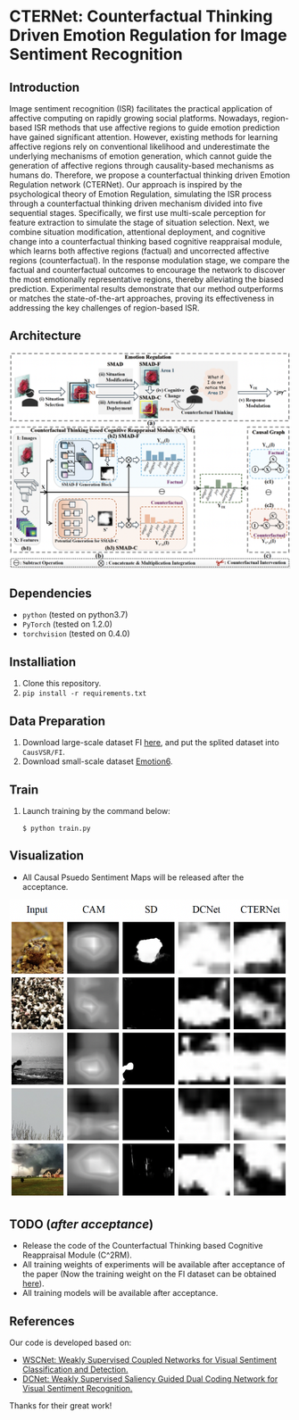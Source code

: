 # CTERNet: Counterfactual Thinking Driven Emotion Regulation for Image Sentiment Recognition
## Introduction
Image sentiment recognition (ISR) facilitates the practical application of affective computing on rapidly growing social platforms. Nowadays, region-based ISR methods that use affective regions to guide emotion prediction have gained significant attention. However, existing methods for learning affective regions rely on conventional likelihood and underestimate the underlying mechanisms of emotion generation, which cannot guide the generation of affective regions through causality-based mechanisms as humans do. Therefore, we propose a counterfactual thinking driven Emotion Regulation network (CTERNet). Our approach is inspired by the psychological theory of Emotion Regulation, simulating the ISR process through a counterfactual thinking driven mechanism divided into five sequential stages. Specifically, we first use multi-scale perception for feature extraction to simulate the stage of situation selection. Next, we combine situation modification, attentional deployment, and cognitive change into a counterfactual thinking based cognitive reappraisal module, which learns both affective regions (factual) and uncorrected affective regions (counterfactual). In the response modulation stage, we compare the factual and counterfactual outcomes to encourage the network to discover the most emotionally representative regions, thereby alleviating the biased prediction. Experimental results demonstrate that our method outperforms or matches the state-of-the-art approaches, proving its effectiveness in addressing the key challenges of region-based ISR. 

## Architecture
<img src="https://github.com/anonymousaaai2025/CTERNet/blob/main/framework.png" width="800"/>

## Dependencies
- <code>python</code> (tested on python3.7)
- <code>PyTorch</code>  (tested on 1.2.0)
- <code>torchvision</code>  (tested on 0.4.0)

## Installiation
 1. Clone this repository.
 2. <code>pip install -r requirements.txt</code>


## Data Preparation
 1. Download large-scale dataset FI [here](https://drive.google.com/drive/folders/1gz5WhybpFT7F3YJ8Hl-6gxYWq12Gmbax?usp=drive_link), and put the splited dataset into <code>CausVSR/FI</code>.
 2. Download small-scale dataset [Emotion6](http://chenlab.ece.cornell.edu/downloads.html).


## Train
1. Launch training by the command below:
   ```
   $ python train.py
   ```
  
## Visualization
- All Causal Psuedo Sentiment Maps will be released after the acceptance.
<img src="https://github.com/anonymousaaai2025/CTERNet/blob/main/comparison.png" alt="The Visualization in CTERNet." width="500"/>


## TODO (_after acceptance_)
- Release the code of the Counterfactual Thinking based Cognitive Reappraisal Module (C^2RM).
- All training weights of experiments will be available after acceptance of the paper (Now the training weight on the FI dataset can be obtained [here](https://drive.google.com/file/d/19EJN2WhUFCulJ1FgDscRUZyZf_qxxUwS/view?usp=sharing)).
- All training models will be available after acceptance.

  
## References
Our code is developed based on:
- [WSCNet: Weakly Supervised Coupled Networks for Visual Sentiment Classification and Detection.](https://ieeexplore.ieee.org/document/8825564)
- [DCNet: Weakly Supervised Saliency Guided Dual Coding Network for Visual Sentiment Recognition.](https://www.researchgate.net/publication/374300197_DCNet_Weakly_Supervised_Saliency_Guided_Dual_Coding_Network_for_Visual_Sentiment_Recognition)

Thanks for their great work!
